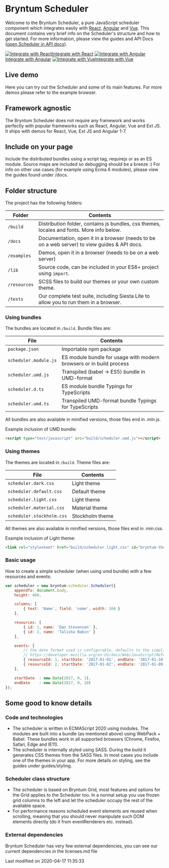 [//]: # (Links in this document only works when viewed in the documentation browser, surf to ./docs)
# Bryntum Scheduler
Welcome to the Bryntum Scheduler, a pure JavaScript scheduler component which integrates easily with [React](#guides/integration/react.md), [Angular](#guides/integration/angular.md) and [Vue](#guides/integration/vue.md). This document contains very brief info on the Scheduler's structure and
how to get started. For more information, please view the guides and API Docs
([open Scheduler in API docs](#Scheduler/view/Scheduler)).

<div class="framework-logos">
<a href="#guides/integration/react.md"><img src="resources/images/react.png" alt="Integrate with React"><span>Integrate with React</span></a>
<a href="#guides/integration/angular.md"><img src="resources/images/angular.png" alt="Integrate with Angular"><span>Integrate with Angular</span></a>
<a href="#guides/integration/vue.md"><img src="resources/images/vue.png" alt="Integrate with Vue"><span>Integrate with Vue</span></a>
</div>

## Live demo

Here you can try out the Scheduler and some of its main features. For more demos please refer to the example browser.

<div class="external-example" data-file="guides/readme/replaceimage.js"></div>

## Framework agnostic
The Bryntum Scheduler does not require any framework and works perfectly with popular frameworks such as React, Angular, Vue and Ext JS.
It ships with demos for React, Vue, Ext JS and Angular 1-7.

## Include on your page
Include the distributed bundles using a script tag, requirejs or as an ES module. Source maps are included so debugging should be a breeze :) For info on other use cases (for example using Ecma 6 modules), please view the guides found under /docs.

## Folder structure
The project has the following folders:

| Folder          | Contents                                                                                                                               |
|-----------------|----------------------------------------------------------------------------------------------------------------------------------------|
| `/build`        | Distribution folder, contains js bundles, css themes, locales and fonts. More info below.                                              |
| `/docs`         | Documentation, open it in a browser (needs to be on a web server) to view guides & API docs.                                           |
| `/examples`     | Demos, open it in a browser (needs to be on a web server)                                                                              |
| `/lib`          | Source code, can be included in your ES6+ project using `import`.                                                                      |
| `/resources`    | SCSS files to build our themes or your own custom theme.                                                                               |
| `/tests`        | Our complete test suite, including Siesta Lite to allow you to run them in a browser.                                                  |

### Using bundles
The bundles are located in `/build`. Bundle files are:

| File                        | Contents                                                            |
|-----------------------------|---------------------------------------------------------------------|
| `package.json`              | Importable npm package                                              |
| `scheduler.module.js`       | ES module bundle for usage with modern browsers or in build process |
| `scheduler.umd.js`          | Transpiled (babel -> ES5) bundle in UMD-format                      |
| `scheduler.d.ts`            | ES module bundle Typings for TypeScripts                            |
| `scheduler.umd.ts`          | Transpiled UMD-format bundle Typings for TypeScripts                |

All bundles are also available in minified versions, those files end in .min.js.

Example inclusion of UMD bundle:
```html
<script type="text/javascript" src="build/scheduler.umd.js"></script>
```

### Using themes
The themes are located in `/build`. Theme files are:

| File                        | Contents                                                            |
|-----------------------------|---------------------------------------------------------------------|
| `scheduler.dark.css`        | Light theme                                                         |
| `scheduler.default.css`     | Default theme                                                       |
| `scheduler.light.css`       | Light theme                                                         |
| `scheduler.material.css`    | Material theme                                                      |
| `scheduler.stockholm.css`   | Stockholm theme                                                     |

All themes are also available in minified versions, those files end in .min.css.

Example inclusion of Light theme:
```html
<link rel="stylesheet" href="build/scheduler.light.css" id="bryntum-theme">
```

### Basic usage
How to create a simple scheduler (when using umd bundle) with a few resources and events:
```javascript
var scheduler = new bryntum.scheduler.Scheduler({
    appendTo: document.body,
    height: 400,

    columns: [
        { text: 'Name', field: 'name', width: 160 }
    ],

    resources: [
        { id: 1, name: 'Dan Stevenson' },
        { id: 2, name: 'Talisha Babin' }
    ],

    events: [
        // the date format used is configurable, defaults to the simplified ISO format (e.g. 2017-10-05T14:48:00.000Z)
        // https://developer.mozilla.org/en-US/docs/Web/JavaScript/Reference/Global_Objects/Date/toISOString
        { resourceId: 1, startDate: '2017-01-01', endDate: '2017-01-10' },
        { resourceId: 2, startDate: '2017-01-02', endDate: '2017-01-09' }
    ],

    startDate  : new Date(2017, 0, 1),
    endDate    : new Date(2017, 0, 10)
});

```
<div class="external-example" data-file="guides/readme/basic.js"></div>

## Some good to know details

### Code and technologies
* The scheduler is written in ECMAScript 2020 using modules. The modules are built into a bundle (as mentioned above) using WebPack + Babel. These bundles work in all supported browsers (Chrome, Firefox, Safari, Edge and IE11).
* The scheduler is internally styled using SASS. During the build it generates CSS themes from the SASS files. In most cases you include one of the themes in your app. For more details on styling, see the guides under guides/styling.

### Scheduler class structure
* The scheduler is based on Bryntum Grid, most features and options for the Grid applies to the Scheduler too. In a normal setup you use frozen grid columns to the left and let the scheduler occupy the rest of the available space.
* For performance reasons scheduled event elements are reused when scrolling, meaning that you should never manipulate such DOM elements directly (do it from eventRenderers etc. instead).

### External dependencies
Bryntum Scheduler has very few external dependencies, you can see our current dependencies in the licenses.md file


<p class="last-modified">Last modified on 2020-04-17 11:35:33</p>